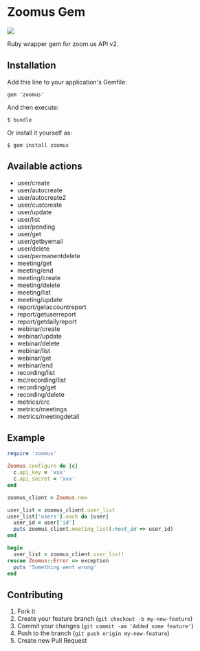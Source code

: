 # Zoomus Gem

![](https://travis-ci.org/mllocs/zoomus.svg?branch=master)

Ruby wrapper gem for zoom.us API v2.

## Installation

Add this line to your application's Gemfile:

    gem 'zoomus'

And then execute:

    $ bundle

Or install it yourself as:

    $ gem install zoomus

## Available actions

- user/create
- user/autocreate
- user/autocreate2
- user/custcreate
- user/update
- user/list
- user/pending
- user/get
- user/getbyemail
- user/delete
- user/permanentdelete
- meeting/get
- meeting/end
- meeting/create
- meeting/delete
- meeting/list
- meeting/update
- report/getaccountreport
- report/getuserreport
- report/getdailyreport
- webinar/create
- webinar/update
- webinar/delete
- webinar/list
- webinar/get
- webinar/end
- recording/list
- mc/recording/list
- recording/get
- recording/delete
- metrics/crc
- metrics/meetings
- metrics/meetingdetail

## Example
```ruby
require 'zoomus'

Zoomus.configure do |c|
  c.api_key = 'xxx'
  c.api_secret = 'xxx'
end

zoomus_client = Zoomus.new

user_list = zoomus_client.user_list
user_list['users'].each do |user|
  user_id = user['id']
  puts zoomus_client.meeting_list(:host_id => user_id)
end

begin
  user_list = zoomus_client.user_list!
rescue Zoomus::Error => exception
  puts 'Something went wrong'
end
```


## Contributing

1. Fork it
2. Create your feature branch (`git checkout -b my-new-feature`)
3. Commit your changes (`git commit -am 'Added some feature'`)
4. Push to the branch (`git push origin my-new-feature`)
5. Create new Pull Request
